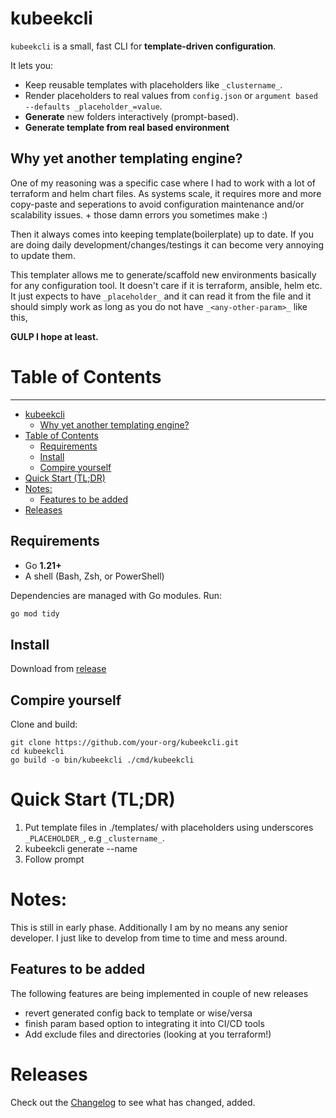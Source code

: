 # kubeekcli

`kubeekcli` is a small, fast CLI for **template-driven configuration**.

It lets you:

- Keep reusable templates with placeholders like `_clustername_`.
- Render placeholders to real values from `config.json` or `argument based --defaults _placeholder_=value`.
- **Generate** new folders interactively (prompt-based).
- **Generate template from real based environment**

## Why yet another templating engine?

One of my reasoning was a specific case where I had to work with a lot of terraform and helm chart files. As systems scale, it requires more and more copy-paste and seperations to avoid configuration maintenance and/or scalability issues. + those damn errors you sometimes make :)

Then it always comes into keeping template(boilerplate) up to date. If you are doing daily development/changes/testings it can become very annoying to update them.

This templater allows me to generate/scaffold new environments basically for any configuration tool. It doesn't care if it is terraform, ansible, helm etc. It just expects to have `_placeholder_` and it can read it from the file and it should simply work as long as you do not have `_<any-other-param>_` like this, 

**GULP I hope at least.**

# Table of Contents
---
- [kubeekcli](#kubeekcli)
  - [Why yet another templating engine?](#why-yet-another-templating-engine)
- [Table of Contents](#table-of-contents)
  - [Requirements](#requirements)
  - [Install](#install)
  - [Compire yourself](#compire-yourself)
- [Quick Start (TL;DR)](#quick-start-tldr)
- [Notes:](#notes)
  - [Features to be added](#features-to-be-added)
- [Releases](#releases)


## Requirements

- Go **1.21+**
- A shell (Bash, Zsh, or PowerShell)

Dependencies are managed with Go modules. Run:

```bash
go mod tidy
```

## Install

Download from [release](https://github.com/eekkristo/kubeek-cli/releases)

## Compire yourself
Clone and build:

```
git clone https://github.com/your-org/kubeekcli.git
cd kubeekcli
go build -o bin/kubeekcli ./cmd/kubeekcli
```

# Quick Start (TL;DR)

1. Put template files in ./templates/ with placeholders using underscores `_PLACEHOLDER_`, e.g `_clustername_`.
2. kubeekcli generate --name <name-of-folder> 
3. Follow prompt

# Notes:

This is still in early phase. Additionally I am by no means any senior developer. I just like to develop from time to time and mess around.

## Features to be added

The following features are being implemented in couple of new releases
- revert generated config back to template or wise/versa
- finish param based option to integrating it into CI/CD tools
- Add exclude files and directories (looking at you terraform!)

# Releases

Check out the [Changelog](CHANGELOG.md) to see what has changed, added.
